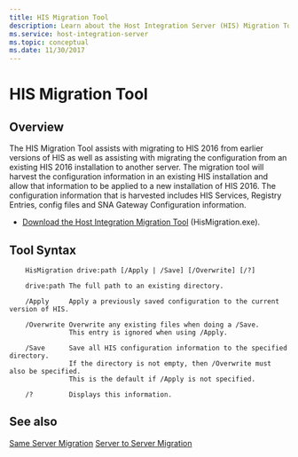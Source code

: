 ```yaml
---
title: HIS Migration Tool
description: Learn about the Host Integration Server (HIS) Migration Tool.
ms.service: host-integration-server
ms.topic: conceptual
ms.date: 11/30/2017
---
```


# HIS Migration Tool

## Overview

The HIS Migration Tool assists with migrating to HIS 2016 from earlier versions of HIS as well as assisting with migrating the configuration from an existing HIS 2016 installation to another server. The migration tool will harvest the configuration information in an existing HIS installation and allow that information to be applied to a new installation of HIS 2016. The configuration information that is harvested includes HIS Services, Registry Entries, config files and SNA Gateway Configuration information.

- [Download the Host Integration Migration Tool](https://www.microsoft.com/download/details.aspx?id=54950) (HisMigration.exe).

## Tool Syntax

```
    HisMigration drive:path [/Apply | /Save] [/Overwrite] [/?]

    drive:path The full path to an existing directory.

    /Apply     Apply a previously saved configuration to the current version of HIS.

    /Overwrite Overwrite any existing files when doing a /Save.
               This entry is ignored when using /Apply.

    /Save      Save all HIS configuration information to the specified directory.
               If the directory is not empty, then /Overwrite must also be specified.
               This is the default if /Apply is not specified.

    /?         Displays this information.
```

## See also

[Same Server Migration](../install-and-config-guides/same-server-migration.md)
[Server to Server Migration](../install-and-config-guides/server-to-server-migration.md)
